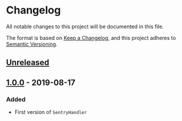 # Changelog
All notable changes to this project will be documented in this file.

The format is based on [Keep a Changelog](https://keepachangelog.com/en/1.0.0/),
and this project adheres to [Semantic Versioning](https://semver.org/spec/v2.0.0.html).

## [Unreleased](https://github.com/B-Galati/monolog-sentry-handler/compare/v1.0.0...HEAD)

## [1.0.0](https://github.com/B-Galati/monolog-sentry-handler/compare/acf546c...v1.0.0) - 2019-08-17
### Added
- First version of `SentryHandler`
